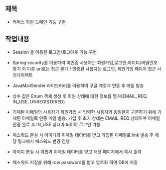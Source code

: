 ## 제목
- 커머스 회원 도메인 기능 구현

## 작업내용
- Session 을 이용한 로그인/로그아웃 기능 구현
- Spring security를 이용하여 미인증 사용자는 회원가입,로그인,아이디/비밀번호 찾기 외 다른 uri로는 접근 불가 / 인증된 사용자는 로그인, 회원가입 페이지 접근 시 리다이렉트 
- JavaMailSender 라이브러리를 이용하여 구글 계정과 연동 후 메일 발송
- 상수 값은 Enum 객체 생성 후 회원 상태에 대한 정보를 열거(EMAIL_REQ, IN_USE, UNREGISTERED)
- 기재된 이메일의 사용자가 회원가입 시 입력한 사용자와 동일한지 구분하기 위해 기재된 이메일로 인증 메일 발송. 
가입 후 초기 상태는 EMAIL_REQ 상태이며 이메일 인증 완료 후 IN_USE 상태가 되어야 로그인 가능

- 패스워드 분실 시 아이디와 이메일 데이터를 받고 가입된 이메일로 link 발송 후 해당 링크에서 패스워드 변경 진행
- 아이디 분실 시 이름과 이메일 데이터를 받고 해당 페이지에서 즉시 출력
- 패스워드 저장을 위해 row password를 받고 암호화 하여 DB에 저장

